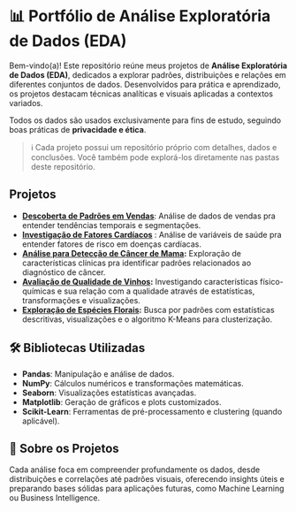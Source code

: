 # 📊 Portfólio de Análise Exploratória de Dados (EDA)

Bem-vindo(a)! Este repositório reúne meus projetos de **Análise Exploratória de Dados (EDA)**, dedicados a explorar padrões, distribuições e relações em diferentes conjuntos de dados. Desenvolvidos para prática e aprendizado, os projetos destacam técnicas analíticas e visuais aplicadas a contextos variados.

Todos os dados são usados exclusivamente para fins de estudo, seguindo boas práticas de **privacidade e ética**.

> ℹ️ Cada projeto possui um repositório próprio com detalhes, dados e conclusões. Você também pode explorá-los diretamente nas pastas deste repositório.

## Projetos

- **[Descoberta de Padrões em Vendas](https://github.com/benzerinsio/SalesPatterns-EDA)**: Análise de dados de vendas pra entender tendências temporais e segmentações.
- **[Investigação de Fatores Cardíacos](https://github.com/benzerinsio/HeartDisease-EDA)** : Análise de variáveis de saúde pra entender fatores de risco em doenças cardíacas.
- **[Análise para Detecção de Câncer de Mama](https://github.com/benzerinsio/BreastCancer-EDA):** Exploração de características clínicas pra identificar padrões relacionados ao diagnóstico de câncer.
- **[Avaliação de Qualidade de Vinhos](https://github.com/benzerinsio/WineQuality-EDA):** Investigando características físico-químicas e sua relação com a qualidade através de estatísticas, transformações e visualizações.
- **[Exploração de Espécies Florais](https://github.com/benzerinsio/FloralSpecies-EDA):** Busca por padrões com estatísticas descritivas, visualizações e o algoritmo K-Means para clusterização.

## 🛠️ Bibliotecas Utilizadas

- **Pandas**: Manipulação e análise de dados.  
- **NumPy**: Cálculos numéricos e transformações matemáticas.  
- **Seaborn**: Visualizações estatísticas avançadas.  
- **Matplotlib**: Geração de gráficos e plots customizados.  
- **Scikit-Learn**: Ferramentas de pré-processamento e clustering (quando aplicável).

## 💬 Sobre os Projetos

Cada análise foca em compreender profundamente os dados, desde distribuições e correlações até padrões visuais, oferecendo insights úteis e preparando bases sólidas para aplicações futuras, como Machine Learning ou Business Intelligence.